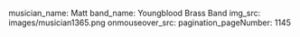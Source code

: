musician_name: Matt
band_name: Youngblood Brass Band
img_src: images/musician1365.png
onmouseover_src: 
pagination_pageNumber: 1145